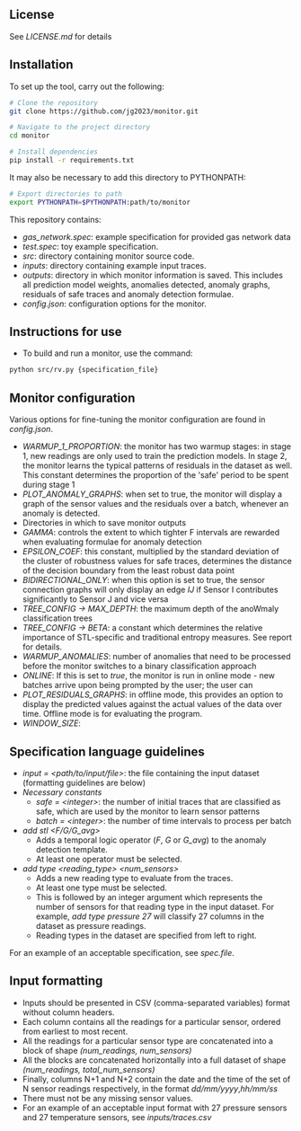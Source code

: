 ## License

See *LICENSE.md* for details

## Installation

To set up the tool, carry out the following:

```bash
# Clone the repository
git clone https://github.com/jg2023/monitor.git

# Navigate to the project directory
cd monitor

# Install dependencies
pip install -r requirements.txt
```

It may also be necessary to add this directory to PYTHONPATH:
```bash
# Export directories to path
export PYTHONPATH=$PYTHONPATH:path/to/monitor
```

This repository contains:
- *gas_network.spec*: example specification for provided gas network data
- *test.spec*: toy example specification.
- *src*: directory containing monitor source code.
- *inputs*: directory containing example input traces.
- *outputs*: directory in which monitor information is saved. This includes all prediction model weights, anomalies detected, anomaly graphs, residuals of safe traces and anomaly detection formulae.
- *config.json*: configuration options for the monitor.
## Instructions for use
- To build and run a monitor, use the command:
```bash
python src/rv.py {specification_file}
```

## Monitor configuration

Various options for fine-tuning the monitor configuration are found in *config.json*.
- *WARMUP_1_PROPORTION*: the monitor has two warmup stages: in stage 1, new readings are only used to train the prediction models. In stage 2, the monitor learns the typical patterns of residuals in the dataset as well. This constant determines the proportion of the 'safe' period to be spent during stage 1
- *PLOT_ANOMALY_GRAPHS*: when set to true, the monitor will display a graph of the sensor values and the residuals over a batch, whenever an anomaly is detected.
- Directories in which to save monitor outputs
- *GAMMA*: controls the extent to which tighter F intervals are rewarded when evaluating formulae for anomaly detection
- *EPSILON_COEF*: this constant, multiplied by the standard deviation of the cluster of robustness values for safe traces, determines the distance of the decision boundary from the least robust data point
- *BIDIRECTIONAL_ONLY*: when this option is set to true, the sensor connection graphs will only display an edge *IJ* if Sensor I contributes significantly to Sensor J and vice versa
- *TREE_CONFIG -> MAX_DEPTH*: the maximum depth of the anoWmaly classification trees
- *TREE_CONFIG -> BETA*: a constant which determines the relative importance of STL-specific and traditional entropy measures. See report for details.
- *WARMUP_ANOMALIES*: number of anomalies that need to be processed before the monitor switches to a binary classification approach
- *ONLINE*: If this is set to *true*, the monitor is run in online mode - new batches arrive upon being prompted by the user; the user can 
- *PLOT_RESIDUALS_GRAPHS*: in offline mode, this provides an option to display the predicted values against the actual values of the data over time.
Offline mode is for evaluating the program.
- *WINDOW_SIZE*: 

## Specification language guidelines
- *input = \<path/to/input/file\>*: the file containing the input dataset (formatting guidelines are below)
- *Necessary constants*
    - *safe = \<integer\>*: the number of initial traces that are classified as safe, which are used by the monitor to learn sensor patterns
    - *batch = \<integer\>*: the number of time intervals to process per batch
- *add stl \<F/G/G_avg\>*
    - Adds a temporal logic operator (*F*, *G* or *G_avg*) to the anomaly detection template.
    - At least one operator must be selected.
- *add type \<reading_type\> \<num_sensors\>*
    - Adds a new reading type to evaluate from the traces.
    - At least one type must be selected.
    - This is followed by an integer argument which represents the number of sensors for that reading type in the input dataset. For example, *add type pressure 27* will classify 27 columns in the dataset as pressure readings.
    - Reading types in the dataset are specified from left to right.

For an example of an acceptable specification, see *spec.file*.
## Input formatting
- Inputs should be presented in CSV (comma-separated variables) format without column headers.
- Each column contains all the readings for a particular sensor, ordered from earliest to most recent.
- All the readings for a particular sensor type are concatenated into a block of shape *(num_readings, num_sensors)*
- All the blocks are concatenated horizontally into a full dataset of shape *(num_readings, total_num_sensors)*
- Finally, columns N+1 and N+2 contain the date and the time of the set of N sensor readings respectively, in the format *dd/mm/yyyy*,*hh/mm/ss*
- There must not be any missing sensor values.
- For an example of an acceptable input format with 27 pressure sensors and 27 temperature sensors, see *inputs/traces.csv*
